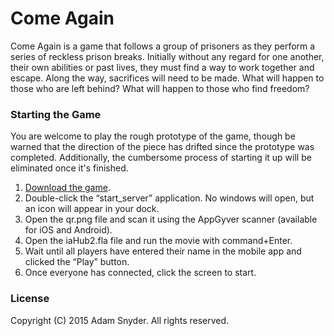 # Come Again
Come Again is a game that follows a group of prisoners as they perform a series of reckless prison breaks. Initially 
without any regard for one another, their own abilities or past lives, they must find a way to work together and 
escape. Along the way, sacrifices will need to be made. What will happen to those who are left behind? What will happen 
to those who find freedom?

### Starting the Game
You are welcome to play the rough prototype of the game, though be warned that the direction of the piece has drifted 
since the prototype was completed. Additionally, the cumbersome process of starting it up will be eliminated once it's 
finished.

1. [Download the game](https://github.com/friendly-flame/ComeAgain/releases/latest).
2. Double-click the “start_server” application. No windows will open, but an icon will appear in your dock.
3. Open the qr.png file and scan it using the AppGyver scanner (available for iOS and Android).
4. Open the iaHub2.fla file and run the movie with command+Enter.
5. Wait until all players have entered their name in the mobile app and clicked the “Play” button.
6. Once everyone has connected, click the screen to start.

### License

Copyright (C) 2015 Adam Snyder. All rights reserved.